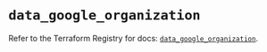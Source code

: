# `data_google_organization`

Refer to the Terraform Registry for docs: [`data_google_organization`](https://registry.terraform.io/providers/hashicorp/google/6.2.0/docs/data-sources/organization).
